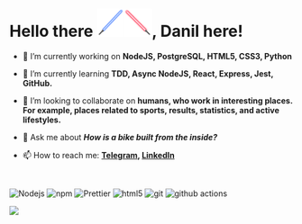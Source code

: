 # Hello there <img alt="Blue Light Sabre General Kenobi" src="images/Blue-Lightsabre-PNG.png" style="height: 50px; transform: scaleX(-1)"><img alt="Red Light Sabre General Grievous" src="images/Red-Lightsabre-PNG.png" style="height: 50px">, Danil here!

<!--
**DanilCrazy99/danilcrazy99** is a ✨ _special_ ✨ repository because its `README.md` (this file) appears on your GitHub profile.

Here are some ideas to get you started:
-->
<!--
- 🤔 I’m looking for help with ...
- ⚡ Fun fact: ...
-->
- 🔭 I’m currently working on <b>NodeJS, PostgreSQL, HTML5, CSS3, Python</b>
- 🌱 I’m currently learning <b>TDD, Async NodeJS, React, Express, Jest, GitHub.</b>
- 👯 I’m looking to collaborate on <b>humans, who work in interesting places. For example, places related to sports, results, statistics, and active lifestyles.</b>

- 💬 Ask me about <b>*How is a bike built from the inside?*</b>
- 📫 How to reach me: <b>[Telegram](https://t.me/DanilCrazy99),  [LinkedIn](https://www.linkedin.com/in/danilcrazy99/)</b>

<br>
<p>
<img alt="Nodejs" src="https://img.shields.io/badge/-Nodejs-43853d?style=flat-square&logo=Node.js&logoColor=white" />
<img alt="npm" src="https://img.shields.io/badge/-NPM-CB3837?style=flat-square&logo=npm&logoColor=white" />
<img alt="Prettier" src="https://img.shields.io/badge/-Prettier-F7B93E?style=flat-square&logo=prettier&logoColor=white" />
<img alt="html5" src="https://img.shields.io/badge/-HTML5-E34F26?style=flat-square&logo=html5&logoColor=white" />
<img alt="git" src="https://img.shields.io/badge/-Git-F05032?style=flat-square&logo=git&logoColor=white" />
<img alt="github actions" src="https://img.shields.io/badge/-Github_Actions-2088FF?style=flat-square&logo=github-actions&logoColor=white" />
</p>
<a href="https://github.com/anuraghazra/github-readme-stats"><img src="https://github-readme-stats.vercel.app/api?username=DanilCrazy99&theme=synthwave&show_icons=true" width="350" align="left" /></a>
